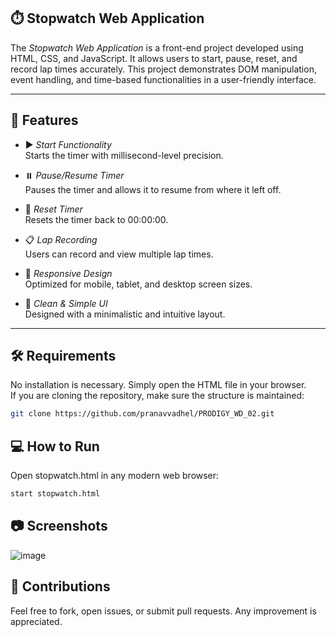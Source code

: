 ## ⏱️ Stopwatch Web Application

The *Stopwatch Web Application* is a front-end project developed using HTML, CSS, and JavaScript. It allows users to start, pause, reset, and record lap times accurately. This project demonstrates DOM manipulation, event handling, and time-based functionalities in a user-friendly interface.

---

## 🚀 Features

- ▶️ *Start Functionality*  
  Starts the timer with millisecond-level precision.

- ⏸️ *Pause/Resume Timer*  
  Pauses the timer and allows it to resume from where it left off.

- 🔁 *Reset Timer*  
  Resets the timer back to 00:00:00.

- 📋 *Lap Recording*  
  Users can record and view multiple lap times.

- 📱 *Responsive Design*  
  Optimized for mobile, tablet, and desktop screen sizes.

- 🎨 *Clean & Simple UI*  
  Designed with a minimalistic and intuitive layout.

---

## 🛠️ Requirements

No installation is necessary. Simply open the HTML file in your browser.  
If you are cloning the repository, make sure the structure is maintained:

```bash
git clone https://github.com/pranavvadhel/PRODIGY_WD_02.git
```

## 💻 How to Run


Open stopwatch.html in any modern web browser:
```bash
start stopwatch.html
```

## 📷 Screenshots

![image](https://github.com/user-attachments/assets/d338d735-dbc0-4d9e-870e-bdb3cd91be29)


## 🤝 Contributions

Feel free to fork, open issues, or submit pull requests. Any improvement is appreciated.
